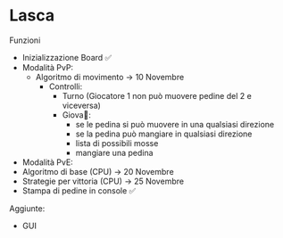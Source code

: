 # Lasca

Funzioni

- Inizializzazione Board ✅
- Modalità PvP:
  - Algoritmo di movimento -> 10 Novembre
    - Controlli:
      - Turno (Giocatore 1 non può muovere pedine del 2 e viceversa)
      - Giova🖕:
        - se le pedina si può muovere in una qualsiasi direzione
        - se la pedina può mangiare in qualsiasi direzione 
        - lista di possibili mosse
        - mangiare una pedina
 - Modalità PvE:
  - Algoritmo di base (CPU) -> 20 Novembre
  - Strategie per vittoria (CPU) -> 25 Novembre
- Stampa di pedine in console ✅

Aggiunte:
 - GUI
